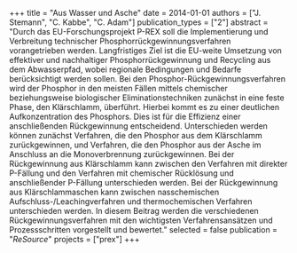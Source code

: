 +++
title = "Aus Wasser und Asche"
date = 2014-01-01
authors = ["J. Stemann", "C. Kabbe", "C. Adam"]
publication_types = ["2"]
abstract = "Durch das EU-Forschungsprojekt P-REX soll die Implementierung und Verbreitung technischer Phosphorrückgewinnungsverfahren vorangetrieben werden. Langfristiges Ziel ist die EU-weite Umsetzung von effektiver und nachhaltiger Phosphorrückgewinnung und Recycling aus dem Abwasserpfad, wobei regionale Bedingungen und Bedarfe berücksichtigt werden sollen. Bei den Phosphor-Rückgewinnungsverfahren wird der Phosphor in den meisten Fällen mittels chemischer beziehungsweise biologischer Eliminationstechniken zunächst in eine feste Phase, den Klärschlamm, überführt. Hierbei kommt es zu einer deutlichen Aufkonzentration des Phosphors. Dies ist für die Effizienz einer anschließenden Rückgewinnung entscheidend. Unterschieden werden können zunächst Verfahren, die den Phosphor aus dem Klärschlamm zurückgewinnen, und Verfahren, die den Phosphor aus der Asche im Anschluss an die Monoverbrennung zurückgewinnen. Bei der Rückgewinnung aus Klärschlamm kann zwischen den Verfahren mit direkter P-Fällung und den Verfahren mit chemischer Rücklösung und anschließender P-Fällung unterschieden werden. Bei der Rückgewinnung aus Klärschlammaschen kann zwischen nasschemischen Aufschluss-/Leachingverfahren und thermochemischen Verfahren unterschieden werden. In diesem Beitrag werden die verschiedenen Rückgewinnungsverfahren mit den wichtigsten Verfahrensansätzen und Prozessschritten vorgestellt und bewertet."
selected = false
publication = "*ReSource*"
projects = ["prex"]
+++

